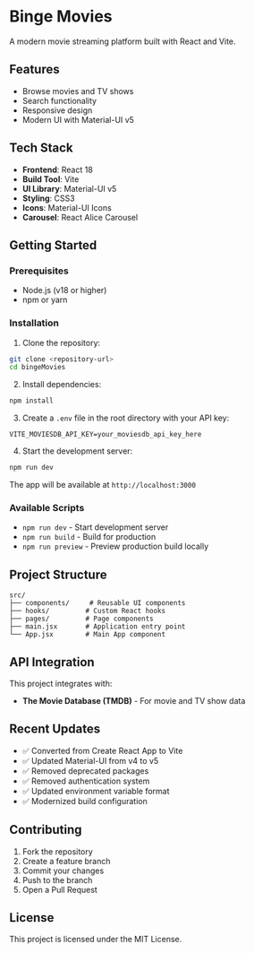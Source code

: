 # Binge Movies

A modern movie streaming platform built with React and Vite.

## Features

- Browse movies and TV shows
- Search functionality
- Responsive design
- Modern UI with Material-UI v5

## Tech Stack

- **Frontend**: React 18
- **Build Tool**: Vite
- **UI Library**: Material-UI v5
- **Styling**: CSS3
- **Icons**: Material-UI Icons
- **Carousel**: React Alice Carousel

## Getting Started

### Prerequisites

- Node.js (v18 or higher)
- npm or yarn

### Installation

1. Clone the repository:

```bash
git clone <repository-url>
cd bingeMovies
```

2. Install dependencies:

```bash
npm install
```

3. Create a `.env` file in the root directory with your API key:

```env
VITE_MOVIESDB_API_KEY=your_moviesdb_api_key_here
```

4. Start the development server:

```bash
npm run dev
```

The app will be available at `http://localhost:3000`

### Available Scripts

- `npm run dev` - Start development server
- `npm run build` - Build for production
- `npm run preview` - Preview production build locally

## Project Structure

```
src/
├── components/     # Reusable UI components
├── hooks/         # Custom React hooks
├── pages/         # Page components
├── main.jsx       # Application entry point
└── App.jsx        # Main App component
```

## API Integration

This project integrates with:

- **The Movie Database (TMDB)** - For movie and TV show data

## Recent Updates

- ✅ Converted from Create React App to Vite
- ✅ Updated Material-UI from v4 to v5
- ✅ Removed deprecated packages
- ✅ Removed authentication system
- ✅ Updated environment variable format
- ✅ Modernized build configuration

## Contributing

1. Fork the repository
2. Create a feature branch
3. Commit your changes
4. Push to the branch
5. Open a Pull Request

## License

This project is licensed under the MIT License.
